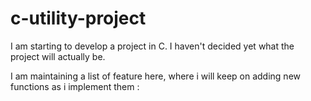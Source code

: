# c-utility-project
I am starting to develop a project in C.
I haven't decided yet what the project will actually be.

I am maintaining a list of feature here, where i will keep on adding new functions as i implement them :
